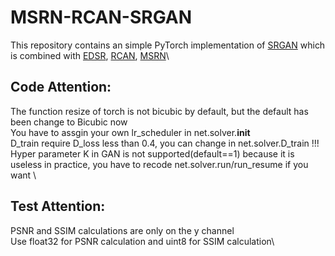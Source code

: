 # MSRN-RCAN-SRGAN
This repository contains an simple PyTorch implementation of [SRGAN](https://arxiv.org/abs/1609.04802) which is combined with
    [EDSR](https://arxiv.org/abs/1707.02921),
    [RCAN](https://arxiv.org/abs/1807.02758), 
    [MSRN](https://arxiv.org/abs/1904.10698)\


## Code Attention:
The function resize of torch is not bicubic by default, but the default has been change to Bicubic now\
You have to assgin your own lr_scheduler in net.solver.__init__\
D_train require D_loss less than 0.4, you can change in net.solver.D_train !!!\
Hyper parameter K in GAN is not supported(default==1) because it is useless in practice, you have to recode net.solver.run/run_resume if you want \


## Test Attention:
PSNR and SSIM calculations are only on the y channel\
Use float32 for PSNR calculation and uint8 for SSIM calculation\
